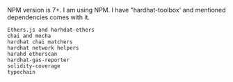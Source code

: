 NPM version is 7+.
I am using NPM.
I have "hardhat-toolbox' and mentioned dependencies comes with it.

```
Ethers.js and harhdat-ethers
chai and mocha
hardhat chai matchers
hardhat network helpers
harahd etherscan
hardhat-gas-reporter
solidity-coverage
typechain
```
